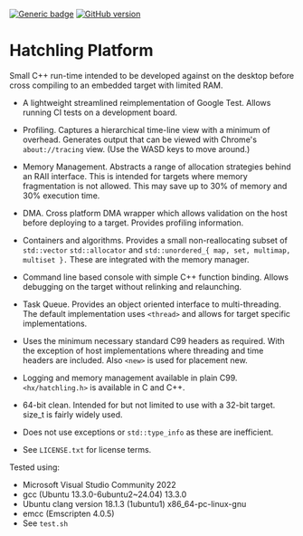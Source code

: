 [![Generic badge](https://img.shields.io/badge/hatchling-platform-blue.svg)](https://github.com/whatchamacallem/hatchlingplatform)
[![GitHub version](https://badge.fury.io/gh/whatchamacallem%2Fhatchlingplatform.svg)](http://badge.fury.io/gh/whatchamacallem%2Fhatchlingplatform)

# Hatchling Platform

Small C++ run-time intended to be developed against on the desktop before cross
compiling to an embedded target with limited RAM.

 * A lightweight streamlined reimplementation of Google Test.  Allows running
   CI tests on a development board.

 * Profiling.  Captures a hierarchical time-line view with a minimum of
   overhead.  Generates output that can be viewed with Chrome's
   `about://tracing` view.  (Use the WASD keys to move around.)

 * Memory Management.  Abstracts a range of allocation strategies behind an
   RAII interface. This is intended for targets where memory fragmentation
   is not allowed.  This may save up to 30% of memory and 30% execution time.

 * DMA.  Cross platform DMA wrapper which allows validation on the host before
   deploying to a target.  Provides profiling information.

 * Containers and algorithms.  Provides a small non-reallocating subset of
   `std::vector` `std::allocator` and `std::unordered_{ map, set, multimap,
   multiset }.`  These are integrated with the memory manager.

 * Command line based console with simple C++ function binding. Allows debugging
   on the target without relinking and relaunching.
 
 * Task Queue.  Provides an object oriented interface to multi-threading. The
   default implementation uses `<thread>` and allows for target specific
   implementations.

 * Uses the minimum necessary standard C99 headers as required.  With the
   exception of host implementations where threading and time headers are
   included.  Also `<new>` is used for placement new.

 * Logging and memory management available in plain C99. `<hx/hatchling.h>` is
   available in C and C++.

 * 64-bit clean.  Intended for but not limited to use with a 32-bit
   target.  size_t is fairly widely used.

 * Does not use exceptions or `std::type_info` as these are inefficient.

 * See `LICENSE.txt` for license terms.

Tested using:
 * Microsoft Visual Studio Community 2022
 * gcc (Ubuntu 13.3.0-6ubuntu2~24.04) 13.3.0
 * Ubuntu clang version 18.1.3 (1ubuntu1) x86_64-pc-linux-gnu
 * emcc (Emscripten 4.0.5)
 * See `test.sh` 

